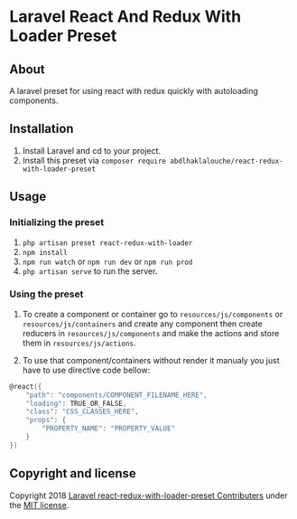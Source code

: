 # Laravel React And Redux With Loader Preset

## About 

A laravel preset for using react with redux quickly with autoloading components.

## Installation

1. Install Laravel and cd to your project.
2. Install this preset via `composer require abdlhaklalouche/react-redux-with-loader-preset`

## Usage

### Initializing the preset

1. `php artisan preset react-redux-with-loader`
2. `npm install`
2. `npm run watch` or `npm run dev` or `npm run prod`
3. `php artisan serve` to run the server.

### Using the preset

1. To create a component or container go to `resources/js/components` or `resources/js/containers` and create any component then create reducers in `resources/js/components` and make the  actions and store them in `resources/js/actions`.

2. To use that component/containers without render it manualy you just have to use directive code bellow: 

```h
@react({
    "path": "components/COMPONENT_FILENAME_HERE",
    "loading": TRUE_OR_FALSE,
    "class": "CSS_CLASSES_HERE",
    "props": {
        "PROPERTY_NAME": "PROPERTY_VALUE"
    }
})
```

## Copyright and license

Copyright 2018 [Laravel react-redux-with-loader-preset Contributers](https://github.com/abdlhaklalouche/react-redux-with-loader-preset/graphs/contributors) under the [MIT license](http://opensource.org/licenses/MIT).
